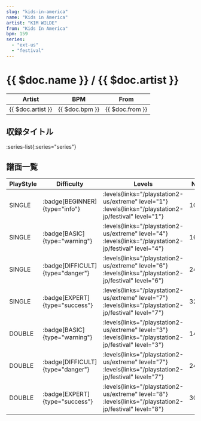 ```yaml
---
slug: "kids-in-america"
name: "Kids in America"
artist: "KIM WILDE"
from: "Kids In America"
bpm: 159
series:
  - "ext-us"
  - "festival"
---
```


# {{ $doc.name }} / {{ $doc.artist }}

|Artist|BPM|From|
|------|---|----|
|{{ $doc.artist }}|{{ $doc.bpm }}|{{ $doc.from }}|

## 収録タイトル

:series-list{:series="series"}

## 譜面一覧

|PlayStyle|Difficulty|Levels|Notes|Movie|
|---------|----------|------|-----|-----|
|SINGLE| :badge[BEGINNER]{type="info"}| :levels{links="/playstation2-us/extreme" level="1"} :levels{links="/playstation2-jp/festival" level="1"}|104/0||
|SINGLE| :badge[BASIC]{type="warning"}| :levels{links="/playstation2-us/extreme" level="4"} :levels{links="/playstation2-jp/festival" level="4"}|168/13||
|SINGLE| :badge[DIFFICULT]{type="danger"}| :levels{links="/playstation2-us/extreme" level="6"} :levels{links="/playstation2-jp/festival" level="6"}|246/33||
|SINGLE| :badge[EXPERT]{type="success"}| :levels{links="/playstation2-us/extreme" level="7"} :levels{links="/playstation2-jp/festival" level="7"}|325/22||
|DOUBLE| :badge[BASIC]{type="warning"}| :levels{links="/playstation2-us/extreme" level="3"} :levels{links="/playstation2-jp/festival" level="3"}|145/2||
|DOUBLE| :badge[DIFFICULT]{type="danger"}| :levels{links="/playstation2-us/extreme" level="7"} :levels{links="/playstation2-jp/festival" level="7"}|249/17||
|DOUBLE| :badge[EXPERT]{type="success"}| :levels{links="/playstation2-us/extreme" level="8"} :levels{links="/playstation2-jp/festival" level="8"}|300/11||
